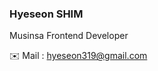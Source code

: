 ### Hyeseon SHIM
Musinsa Frontend Developer

✉️ Mail : hyeseon319@gmail.com  
<br/><br/>  

<!--
---  
⚙ **Stack**

<img src="https://img.shields.io/badge/typescript -333?style=flat-square&logo=typescript&logoColor=3178C6"/> <img src="https://img.shields.io/badge/react -333?style=flat-square&logo=react&logoColor=61DAFB"/> <img src="https://img.shields.io/badge/javascript -333?style=flat-square&logo=javascript&logoColor=F7DF1E"/> <img src="https://img.shields.io/badge/html5 -333?style=flat-square&logo=html5&logoColor=E34F26"/> <img src="https://img.shields.io/badge/css -333?style=flat-square&logo=css3&logoColor=1572B6"/> <img src="https://img.shields.io/badge/styled components -333?style=flat-square&logo=styled-components&logoColor=DB7093"/> <img src="https://img.shields.io/badge/node.js -333?style=flat-square&logo=node.js&logoColor=339933"/> <img src="https://img.shields.io/badge/mongoDB -333?style=flat-square&logo=mongodb&logoColor=47A248"/>


🛠 **Tools**

<img src="https://img.shields.io/badge/vscode -333?style=flat-square&logo=visualstudiocode&logoColor=007ACC"/> <img src="https://img.shields.io/badge/git -333?style=flat-square&logo=git&logoColor=F05032"/> <img src="https://img.shields.io/badge/bitbucket -333?style=flat-square&logo=bitbucket&logoColor=0052CC"/> <img src="https://img.shields.io/badge/github -333?style=flat-square&logo=github&logoColor=#181717"/> <img src="https://img.shields.io/badge/jenkins -333?style=flat-square&logo=jenkins&logoColor=D24939"/> <img src="https://img.shields.io/badge/slack -333?style=flat-square&logo=slack&logoColor=4A154B"/> <img src="https://img.shields.io/badge/jira -333?style=flat-square&logo=jira&logoColor=0052CC"/> <img src="https://img.shields.io/badge/confluence -333?style=flat-square&logo=confluence&logoColor=fff"/>
-->

<!-- icon site
https://simpleicons.org/ -->
